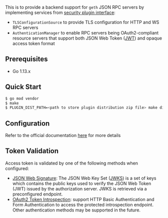 This is to provide a backend support for `geth` JSON RPC servers by implementing services from [security plugin interface](https://github.com/jpmorganchase/quorum-plugin-definitions/blob/master/security.proto):

- `TLSConfigurationSource` to provide TLS configuration for HTTP and WS RPC servers
- `AuthenticationManager` to enable RPC servers being OAuth2-compliant resource servers 
that support both JSON Web Token ([JWT](https://tools.ietf.org/html/rfc7519)) and opaque access token format

## Prerequisites

* Go 1.13.x

## Quick Start

```bash
$ go mod vendor
$ make
$ PLUGIN_DIST_PATH=<path to store plugin distribution zip file> make dist
```

## Configuration

Refer to the official documentation [here](http://docs.goquorum.com/en/latest/PluggableArchitecture/Plugins/security/implementation/) for more details

## Token Validation

Access token is validated by one of the following methods when configured:

- [JSON Web Signature](https://tools.ietf.org/html/rfc7515): The JSON Web Key Set ([JWKS](https://tools.ietf.org/html/rfc7517)) is a set of keys which contains the public keys used to verify 
the JSON Web Token (JWT) issued by the authorization server. JWKS is retrieved via a preconfigured endpoint.
- [OAuth2 Token Introspection](https://tools.ietf.org/html/rfc7662): support HTTP Basic Authentication and Form Authentication 
to access the protected introspection endpoint. Other authentication methods may be supported in the future.